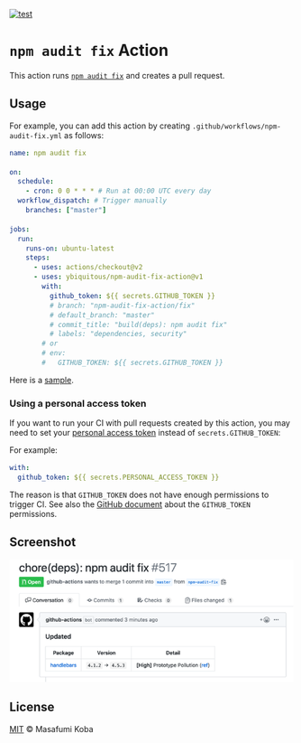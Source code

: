 [![test](https://github.com/ybiquitous/npm-audit-fix-action/workflows/test/badge.svg)](https://github.com/ybiquitous/npm-audit-fix-action/actions)

# `npm audit fix` Action

This action runs [`npm audit fix`](https://docs.npmjs.com/cli/audit) and creates a pull request.

## Usage

For example, you can add this action by creating `.github/workflows/npm-audit-fix.yml` as follows:

```yaml
name: npm audit fix

on:
  schedule:
    - cron: 0 0 * * * # Run at 00:00 UTC every day
  workflow_dispatch: # Trigger manually
    branches: ["master"]

jobs:
  run:
    runs-on: ubuntu-latest
    steps:
      - uses: actions/checkout@v2
      - uses: ybiquitous/npm-audit-fix-action@v1
        with:
          github_token: ${{ secrets.GITHUB_TOKEN }}
          # branch: "npm-audit-fix-action/fix"
          # default_branch: "master"
          # commit_title: "build(deps): npm audit fix"
          # labels: "dependencies, security"
        # or
        # env:
        #   GITHUB_TOKEN: ${{ secrets.GITHUB_TOKEN }}
```

Here is a [sample](.github/workflows/npm-audit-fix.yml).

### Using a personal access token

If you want to run your CI with pull requests created by this action, you may need to set your [personal access token](https://docs.github.com/en/github/authenticating-to-github/creating-a-personal-access-token) instead of `secrets.GITHUB_TOKEN`:

For example:

```yaml
with:
  github_token: ${{ secrets.PERSONAL_ACCESS_TOKEN }}
```

The reason is that `GITHUB_TOKEN` does not have enough permissions to trigger CI.
See also the [GitHub document](https://docs.github.com/en/actions/configuring-and-managing-workflows/authenticating-with-the-github_token#permissions-for-the-github_token) about the `GITHUB_TOKEN` permissions.

## Screenshot

![A pull request created by npm-audit-fix-action](screenshot.png)

## License

[MIT](LICENSE) © Masafumi Koba

